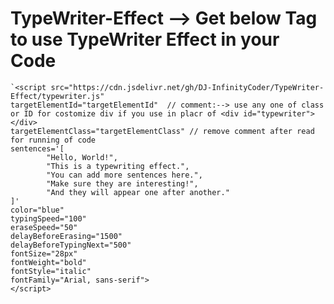 # TypeWriter-Effect --> Get below Tag to use TypeWriter Effect in your Code </hr>
 
	
	`<script src="https://cdn.jsdelivr.net/gh/DJ-InfinityCoder/TypeWriter-Effect/typewriter.js" 
    targetElementId="targetElementId"  // comment:--> use any one of class or ID for costomize div if you use in placr of <div id="typewriter"></div>
    targetElementClass="targetElementClass" // remove comment after read for running of code 
    sentences='[
            "Hello, World!",
            "This is a typewriting effect.",
            "You can add more sentences here.",
            "Make sure they are interesting!",
            "And they will appear one after another."
    ]' 
    color="blue" 
    typingSpeed="100" 
    eraseSpeed="50" 
    delayBeforeErasing="1500" 
    delayBeforeTypingNext="500"
    fontSize="28px" 
    fontWeight="bold" 
    fontStyle="italic" 
    fontFamily="Arial, sans-serif">
    </script>
				
